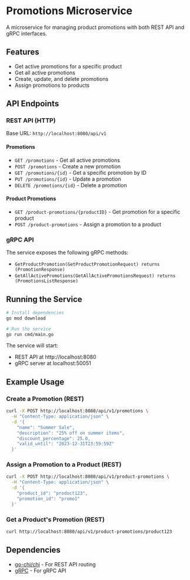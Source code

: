# Promotions Microservice

A microservice for managing product promotions with both REST API and gRPC interfaces.

## Features

- Get active promotions for a specific product
- Get all active promotions
- Create, update, and delete promotions
- Assign promotions to products

## API Endpoints

### REST API (HTTP)

Base URL: `http://localhost:8080/api/v1`

#### Promotions

- `GET /promotions` - Get all active promotions
- `POST /promotions` - Create a new promotion
- `GET /promotions/{id}` - Get a specific promotion by ID
- `PUT /promotions/{id}` - Update a promotion
- `DELETE /promotions/{id}` - Delete a promotion

#### Product Promotions

- `GET /product-promotions/{productID}` - Get promotion for a specific product
- `POST /product-promotions` - Assign a promotion to a product

### gRPC API

The service exposes the following gRPC methods:

- `GetProductPromotion(GetProductPromotionRequest) returns (PromotionResponse)`
- `GetAllActivePromotions(GetAllActivePromotionsRequest) returns (PromotionsListResponse)`

## Running the Service

```bash
# Install dependencies
go mod download

# Run the service
go run cmd/main.go
```

The service will start:
- REST API at http://localhost:8080
- gRPC server at localhost:50051

## Example Usage

### Create a Promotion (REST)

```bash
curl -X POST http://localhost:8080/api/v1/promotions \
  -H "Content-Type: application/json" \
  -d '{
    "name": "Summer Sale",
    "description": "25% off on summer items",
    "discount_percentage": 25.0,
    "valid_until": "2023-12-31T23:59:59Z"
  }'
```

### Assign a Promotion to a Product (REST)

```bash
curl -X POST http://localhost:8080/api/v1/product-promotions \
  -H "Content-Type: application/json" \
  -d '{
    "product_id": "product123",
    "promotion_id": "promo1"
  }'
```

### Get a Product's Promotion (REST)

```bash
curl http://localhost:8080/api/v1/product-promotions/product123
```

## Dependencies

- [go-chi/chi](https://github.com/go-chi/chi) - For REST API routing
- [gRPC](https://grpc.io/) - For gRPC API 